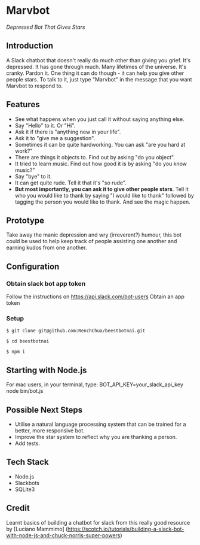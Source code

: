# Marvbot

*Depressed Bot That Gives Stars*

## Introduction

A Slack chatbot that doesn't really do much other than giving you grief. It's depressed. It has gone through much. Many lifetimes of the universe. It's cranky. Pardon it. One thing it can do though - it can help you give other people stars. To talk to it, just type "Marvbot" in the message that you want Marvbot to respond to.

## Features

- See what happens when you just call it without saying anything else.
- Say "Hello" to it. Or "Hi".
- Ask it if there is "anything new in your life".
- Ask it to "give me a suggestion".
- Sometimes it can be quite hardworking. You can ask "are you hard at work?"
- There are things it objects to. Find out by asking "do you object".
- It tried to learn music. Find out how good it is by asking "do you know music?"
- Say "bye" to it.
- It can get quite rude. Tell it that it's "so rude".
- **But most importantly, you can ask it to give other people stars**. Tell it who you would like to thank by saying "I would like to thank" followed by tagging the person you would like to thank. And see the magic happen.

## Prototype

Take away the manic depression and wry (irreverent?) humour, this bot could be used to help keep track of people assisting one another and earning kudos from one another.

## Configuration

### Obtain slack bot app token

Follow the instructions on https://api.slack.com/bot-users
Obtain an app token

### Setup

```
$ git clone git@github.com:RenchChua/beestbotnai.git

$ cd beestbotnai

$ npm i

```

## Starting with Node.js

For mac users, in your terminal, type: BOT_API_KEY=your_slack_api_key node bin/bot.js

## Possible Next Steps

- Utilise a natural language processing system that can be trained for a better, more responsive bot.
- Improve the star system to reflect why you are thanking a person.
- Add tests.

## Tech Stack

- Node.js
- Slackbots
- SQLite3

## Credit

Learnt basics of building a chatbot for slack from this really good resource by [Luciano Mammimo] (https://scotch.io/tutorials/building-a-slack-bot-with-node-js-and-chuck-norris-super-powers)
